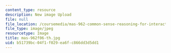 ```yaml
---
content_type: resource
description: New image Upload
file: null
file_location: /coursemedia/mas-962-common-sense-reasoning-for-interactive-applications-fall-2006/b51739bc04f1f029ea6fc866dd3d5dd1_mas-962f06-th.jpg
file_type: image/jpeg
resourcetype: Image
title: mas-962f06-th.jpg
uid: b51739bc-04f1-f029-ea6f-c866dd3d5dd1
---
```

